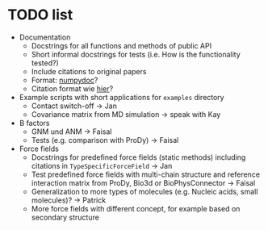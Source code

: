 # TODO list

- Documentation
  - Docstrings for all functions and methods of public API
  - Short informal docstrings for tests (i.e. How is the functionality tested?)
  - Include citations to original papers
  - Format: [numpydoc](https://numpydoc.readthedocs.io/en/latest/format.html)?
  - Citation format wie [hier](https://github.com/biotite-dev/hydride/blob/4b5a1c4348cf8f9b0878c1480a09ffcf101cba48/src/hydride/relax.pyx#L649-L659)?
- Example scripts with short applications for `examples` directory
  - Contact switch-off -> Jan
  - Covariance matrix from MD simulation -> speak with Kay
- B factors
  - GNM und ANM -> Faisal
  - Tests (e.g. comparison with ProDy) -> Faisal
- Force fields
  - Docstrings for predefined force fields (static methods) including citations
    in `TypeSpecificForceField` -> Jan
  - Test predefined force fields with multi-chain structure and reference interaction matrix from
    ProDy, Bio3d or BioPhysConnector -> Faisal
  - Generalization to more types of molecules
    (e.g. Nucleic acids, small molecules)? -> Patrick
  - More force fields with different concept, for example based on
    secondary structure